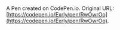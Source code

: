 # 

A Pen created on CodePen.io. Original URL: [https://codepen.io/Exrly/pen/RwOwrOo](https://codepen.io/Exrly/pen/RwOwrOo).

